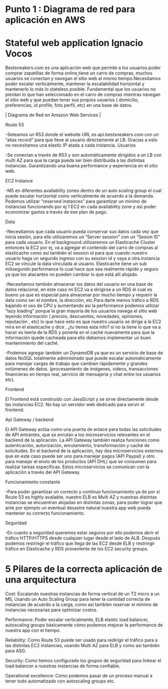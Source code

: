 # Punto 1 : Diagrama de red para aplicación en AWS



# Stateful web application Ignacio Vocos


Bestsneakers.com es una aplicación web que permite a los usuarios poder comprar zapatillas de forma online,tiene un carro de compras, muchos usuarios se conectan y navegan el sitio web al mismo tiempo.Necesitamos poder escalar verticalmente, mantener la escalabilidad horizontal y mantenerlo lo más lo stateless posible. Fundamental que los usuarios no pierdan lo que han seleccionado en el carro de compras mientras navegan el sitio web y que puedan tener sus propios usuarios ( domicilio, preferencias, id profile, foto perfil, etc) en una base de datos.


|                                            Diagrama de Red en Amazon Web Services                                        |


Route 53 


-Seteamos un R53 donde el website URL es api.bestsneakers.com con un “alias record” para que lleve al usuario directamente al LB. Gracias a esto no necesitamos una elastic IP atada a cada instancia.
Usuarios

-Se conectan a través de R53 y son automáticamente dirigidos a un LB con multi AZ para que la carga pueda ser bien distribuida a las distintas instancias. Garantizando una buena performance y experiencia en el sitio web.


EC2 Instance

-M5 en diferentes availability zones dentro de un auto scaling group el cual puede escalar horizontal como verticalmente de acuerdo a la demanda. Podemos utilizar “reserved instances” para garantizar un mínimo de instancias funcionando por ej 1 EC2 en cada availability zone y así poder economizar gastos a través de ese plan de pago.


Data

-Necesitamos que cada usuario pueda conservar sus datos cada vez que inicia sesión, para ello utilizaremos un “Server session” con un “Sesion ID” para cada usuario. En el background utilizaremos un Elasticache Cluster entonces la EC2 por ej, va a agregar el contenido del carro de compras al elasticache como así también el session id para que cuando nuestro usuario haga un segundo ingreso con su session id y vaya a otra instancia EC2 se vincule la data vinculada al usuario. Elasticache tiene un sub milisegundo performance lo cual hace que sea realmente rápido y seguro ya que los atacantes no pueden cambiar lo que está allí alojado.

-Necesitamos también almacenar los datos del usuario en una base de datos relacional, en este caso mi EC2 va a dirigirse a un RDS el cual es bueno ya que es especial para almacenar por mucho tiempo y requerir la data como ser el nombre, la dirección, etc.Para darle menos tráfico a RDS bajando el uso de CPU y aumentando así la performance podemos utilizar “lazy loading” porque la gran mayoría de los usuarios navega el sitio web leyendo información ( precios, descuentos, novedades, opiniones, reputación , etc) lo que hace esto es  que nuestro usuario se dirige a la EC2 mira en el elasticache y dice , ¿tu tienes esta info? si no la tiene lo que va a hacer es leerla de la RDS y ponerla en el caché nuevamente para que la información quede cacheada para ello debemos implementar un buen mantenimiento del caché.

-Podemos agregar también un DynamoDB ya que es un servicio de base de datos NoSQL totalmente administrado que puede escalar automáticamente para manejar cargas de trabajo que cambian rápidamente y grandes volúmenes de datos. (procesamiento de imágenes, videos, transacciones financieras en tiempo real, servicio de mensajería y chat entre los usuarios etc).


Frontend

El Frontend está construido con JavaScript y se sirve directamente desde las instancias EC2. No hay un servidor web dedicado para servir el frontend.


Api Gateway / backend

El API Gateway actúa como una puerta de enlace para todas las solicitudes de API entrantes, que se enrutan a los microservicios relevantes en el backend de la aplicación. La API Gateway también realiza funciones como autenticación, autorización, enrutamiento, transformación y caché de solicitudes.
En el backend de la aplicación, hay dos microservicios externos que en este caso puede ser uno para manejar pagos (API Paypal) y otro para manejar el envío de los productos (API DHL) que se consumen para realizar tareas específicas. Estos microservicios se comunican con la aplicación a través del API Gateway.


Funcionamiento constante

-Para poder garantizar un correcto y continuo funcionamiento ya de por sí Route 53 es highly available, nuestro ELB es Multi AZ y nuestras distintas instancias se encuentran alojadas en distintas zonas, para poder lograr que ante por ejemplo un eventual desastre natural nuestra app web pueda mantener su correcto funcionamiento.


Seguridad

-En cuanto a seguridad queremos estar seguros por ello podemos abrir el tráfico HTTP/HTTPS desde cualquier lugar desde el lado de ALB. Después podemos restringir el tráfico que llega de las EC2 desde ELB y restringir tráfico en Elasticache y RDS proveniente de los EC2 security groups.
                                                        

# 5 Pilares de la correcta aplicación de una arquitectura


Cost: Escalando nuestras instancias de forma vertical de un T2 micro a un M5, Usando un Auto Scaling Group para tener la cantidad correcta de instancias de acuerdo a la carga, como así también reservar el mínimo de instancias necesarias para optimizar costos.


Performance: Poder escalar verticalmente, ELB elastic load balancer, autoscaling groups básicamente cómo podemos mejorar la performance de nuestra app con el tiempo.


Reliability: Como Route 53 puede ser usado para redirigir el tráfico para a las distintas EC2 instancias, usando Multi AZ para ELB y como así también para ASG.


Security: Como hemos configurado los grupos de seguridad para linkear el load balancer a nuestras instancias de forma confiable.


Operational excellence: Cómo podemos pasar de un proceso manual a tener todo automatizado con autoscaling groups etc.

